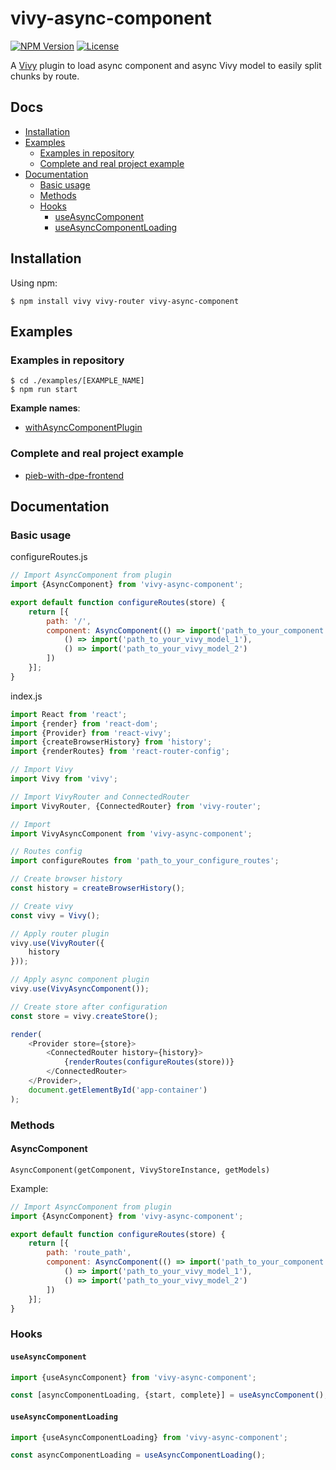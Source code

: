 [npm-image]: https://img.shields.io/npm/v/vivy-async-component.svg?style=flat-square

[npm-url]: https://npmjs.org/package/vivy-async-component

[license-image]: https://img.shields.io/npm/l/vivy-async-component.svg?style=flat-square

[vivy-url]: https://github.com/fatalxiao/vivy

[with-async-component-plugin-example-url]: https://github.com/fatalxiao/vivy-async-component/tree/main/examples/withAsyncComponentPlugin

[pieb-with-dpe-frontend-url]: https://github.com/fatalxiao/pieb-with-dpe-frontend

# vivy-async-component

[![NPM Version][npm-image]][npm-url]
[![License][license-image]][npm-url]

A [Vivy][vivy-url] plugin to load async component and async Vivy model to easily split chunks by route.

## Docs

* [Installation](#installation)
* [Examples](#examples)
    * [Examples in repository](#examples-in-repository)
    * [Complete and real project example](#complete-and-real-project-example)
* [Documentation](#documentation)
    * [Basic usage](#basic-usage)
    * [Methods](#methods)
    * [Hooks](#hooks)
        * [useAsyncComponent](#useAsyncComponent)
        * [useAsyncComponentLoading](#useAsyncComponentLoading)

## Installation

Using npm:

```shell
$ npm install vivy vivy-router vivy-async-component
```

## Examples

### Examples in repository

```shell
$ cd ./examples/[EXAMPLE_NAME]
$ npm run start
```

**Example names**:

* [withAsyncComponentPlugin][with-async-component-plugin-example-url]

### Complete and real project example

* [pieb-with-dpe-frontend][pieb-with-dpe-frontend-url]

## Documentation

### Basic usage

configureRoutes.js

```js
// Import AsyncComponent from plugin
import {AsyncComponent} from 'vivy-async-component';

export default function configureRoutes(store) {
    return [{
        path: '/',
        component: AsyncComponent(() => import('path_to_your_component'), store, [
            () => import('path_to_your_vivy_model_1'),
            () => import('path_to_your_vivy_model_2')
        ])
    }];
}
```

index.js

```js
import React from 'react';
import {render} from 'react-dom';
import {Provider} from 'react-vivy';
import {createBrowserHistory} from 'history';
import {renderRoutes} from 'react-router-config';

// Import Vivy
import Vivy from 'vivy';

// Import VivyRouter and ConnectedRouter
import VivyRouter, {ConnectedRouter} from 'vivy-router';

// Import 
import VivyAsyncComponent from 'vivy-async-component';

// Routes config
import configureRoutes from 'path_to_your_configure_routes';

// Create browser history
const history = createBrowserHistory();

// Create vivy
const vivy = Vivy();

// Apply router plugin
vivy.use(VivyRouter({
    history
}));

// Apply async component plugin
vivy.use(VivyAsyncComponent());

// Create store after configuration
const store = vivy.createStore();

render(
    <Provider store={store}>
        <ConnectedRouter history={history}>
            {renderRoutes(configureRoutes(store))}
        </ConnectedRouter>
    </Provider>,
    document.getElementById('app-container')
);
```

### Methods

#### AsyncComponent

`AsyncComponent(getComponent, VivyStoreInstance, getModels)`

Example:

```js
// Import AsyncComponent from plugin
import {AsyncComponent} from 'vivy-async-component';

export default function configureRoutes(store) {
    return [{
        path: 'route_path',
        component: AsyncComponent(() => import('path_to_your_component'), store, [
            () => import('path_to_your_vivy_model_1'),
            () => import('path_to_your_vivy_model_2')
        ])
    }];
}
```

### Hooks

#### `useAsyncComponent`

```js
import {useAsyncComponent} from 'vivy-async-component';

const [asyncComponentLoading, {start, complete}] = useAsyncComponent();
```

#### `useAsyncComponentLoading`

```js
import {useAsyncComponentLoading} from 'vivy-async-component';

const asyncComponentLoading = useAsyncComponentLoading();
```
